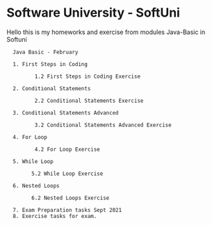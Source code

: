 # Software University - SoftUni
Hello this is my homeworks and exercise from modules Java-Basic in Softuni


      Java Basic - February

      1. First Steps in Coding 
      
             1.2 First Steps in Coding Exercise
             
      2. Conditional Statements
      
             2.2 Conditional Statements Exercise
             
      3. Conditional Statements Advanced
      
             3.2 Conditional Statements Advanced Exercise
             
      4. For Loop
      
             4.2 For Loop Exercise 
             
      5. While Loop 
      
            5.2 While Loop Exercise
            
      6. Nested Loops 
      
            6.2 Nested Loops Exercise
            
      7. Exam Preparation tasks Sept 2021
      8. Exercise tasks for exam.
